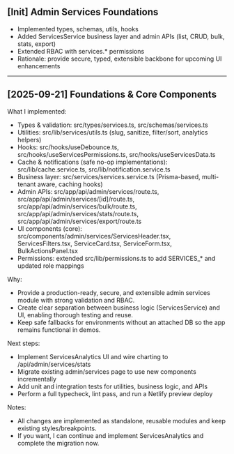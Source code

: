## [Init] Admin Services Foundations
- Implemented types, schemas, utils, hooks
- Added ServicesService business layer and admin APIs (list, CRUD, bulk, stats, export)
- Extended RBAC with services.* permissions
- Rationale: provide secure, typed, extensible backbone for upcoming UI enhancements

---

## [2025-09-21] Foundations & Core Components
What I implemented:
- Types & validation: src/types/services.ts, src/schemas/services.ts
- Utilities: src/lib/services/utils.ts (slug, sanitize, filter/sort, analytics helpers)
- Hooks: src/hooks/useDebounce.ts, src/hooks/useServicesPermissions.ts, src/hooks/useServicesData.ts
- Cache & notifications (safe no-op implementations): src/lib/cache.service.ts, src/lib/notification.service.ts
- Business layer: src/services/services.service.ts (Prisma-based, multi-tenant aware, caching hooks)
- Admin APIs: src/app/api/admin/services/route.ts, src/app/api/admin/services/[id]/route.ts, src/app/api/admin/services/bulk/route.ts, src/app/api/admin/services/stats/route.ts, src/app/api/admin/services/export/route.ts
- UI components (core): src/components/admin/services/ServicesHeader.tsx, ServicesFilters.tsx, ServiceCard.tsx, ServiceForm.tsx, BulkActionsPanel.tsx
- Permissions: extended src/lib/permissions.ts to add SERVICES_* and updated role mappings

Why:
- Provide a production-ready, secure, and extensible admin services module with strong validation and RBAC.
- Create clear separation between business logic (ServicesService) and UI, enabling thorough testing and reuse.
- Keep safe fallbacks for environments without an attached DB so the app remains functional in demos.

Next steps:
- Implement ServicesAnalytics UI and wire charting to /api/admin/services/stats
- Migrate existing admin/services page to use new components incrementally
- Add unit and integration tests for utilities, business logic, and APIs
- Perform a full typecheck, lint pass, and run a Netlify preview deploy

Notes:
- All changes are implemented as standalone, reusable modules and keep existing styles/breakpoints.
- If you want, I can continue and implement ServicesAnalytics and complete the migration now.
